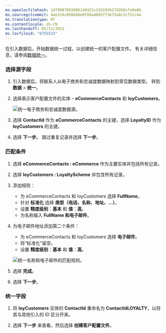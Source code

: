 ```yaml
---
ms.openlocfilehash: 1d79987893986148421c316193b27d268cfe0a0b
ms.sourcegitcommit: 4ae316c856b8de0f08a4605f73e75a8c2cf51c4e
ms.translationtype: HT
ms.contentlocale: zh-CN
ms.lasthandoff: 05/13/2022
ms.locfileid: "8755533"
---
```

在引入数据后，开始数据统一过程，以创建统一的客户配置文件。 有关详细信息，请参阅[数据统一](../data-unification.md)。

### <a name="select-source-fields"></a>选择源字段

1. 引入数据后，将联系人从电子商务和忠诚度数据映射到常见数据类型。 转到 **数据** > **统一**。

1. 选择表示客户配置文件的实体 – **eCommerceContacts** 和 **loyCustomers**。

   ![统一电子商务和忠诚度数据源。](../media/unify-ecommerce-loyalty.png)

1. 选择 **ContactId** 作为 **eCommerceContacts** 的主键，选择 **LoyaltyID** 作为 **loyCustomers** 的主键。

1. 选择 **下一步**。 跳过重复记录并选择 **下一步**。

### <a name="match-conditions"></a>匹配条件

1. 选择 **eCommerceContacts : eCommerce** 作为主要实体并包括所有记录。

1. 选择 **loyCustomers : LoyaltyScheme** 并包含所有记录。

1. 添加规则：
   - 为 eCommerceContacts 和 loyCustomers 选择 **FullName**。
   - 针对 **标准化** 选择 **类型（电话、名称、地址、...）**。
   - 设置 **精度级别**：**基本** 和 **值**：**高**。
   - 为名称输入 **FullName 和电子邮件**。

1. 为电子邮件地址添加第二个条件：
   - 为 eCommerceContacts 和 loyCustomers 选择 **电子邮件**。
   - 将“标准化”留空。
   - 设置 **精度级别**：**基本** 和 **值**：**高**。

   ![统一名称和电子邮件的匹配规则。](../media/unify-match-rule.png)

1. 选择 **完成**。

1. 选择 **下一步**。

### <a name="unify-fields"></a>统一字段

1. 将 **loyCustomers** 实体的 **ContactId** 重命名为 **ContactIdLOYALTY**，以将其与其他引入的 ID 区分开来。

1. 选择 **下一步** 来查看，然后选择 **创建客户配置文件**。
